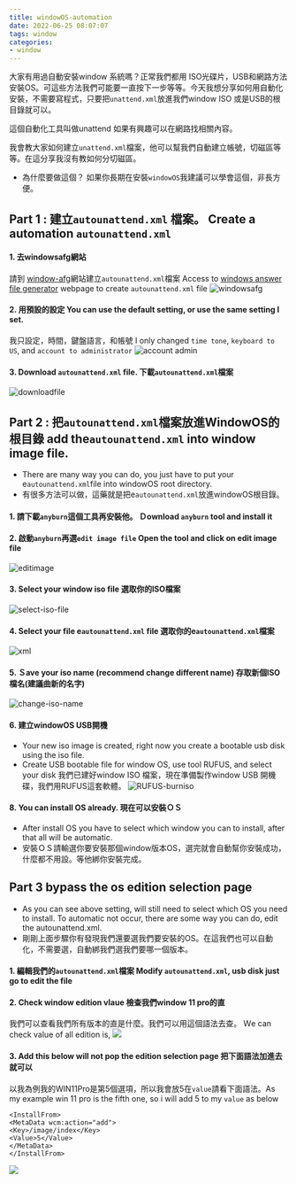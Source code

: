 ```yaml
---
title: windowOS-automation
date: 2022-06-25 08:07:07
tags: window
categories:
- window
---
```


大家有用過自動安裝window 系統嗎？正常我們都用 ISO光碟片，USB和網路方法安裝OS。可這些方法我們可能要一直按下一步等等。今天我想分享如何用自動化安裝，不需要寫程式，只要把`unattend.xml`放進我們window ISO 或是USB的根目錄就可以。

這個自動化工具叫做unattend 如果有興趣可以在網路找相關內容。

我會教大家如何建立`unattend.xml`檔案，他可以幫我們自動建立帳號，切磁區等等。在這分享我沒有教如何分切磁區。


- 為什麼要做這個？
如果你長期在安裝`windowOS`我建議可以學會這個，非長方便。

## Part 1 : 建立`autounattend.xml` 檔案。 Create a automation `autounattend.xml`
#### 1.	去windowsafg網站
請到 [window-afg](https://www.windowsafg.com/)網站建立`autounattend.xml`檔案
Access to [windows answer file generator](https://www.windowsafg.com/) webpage to create `autounattend.xml` file
![windowsafg](https://i.imgur.com/ikhlwPq.png)

#### 2.	用預設的設定 You can use the default setting, or use the same setting I set.
我只設定，時間，鍵盤語言，和帳號
I only changed `time tone`, `keyboard to US`, and `account to administrator` 
![account admin](https://i.imgur.com/WDtM0RU.png)

#### 3.	Download `autounattend.xml` file. 下載`autounattend.xml`檔案
![downloadfile](https://i.imgur.com/8PYvDsZ.png)

## Part 2 : 把`autounattend.xml`檔案放進WindowOS的根目錄 add the`autounattend.xml` into window image file. 
- There are many way you can do, you just have to put your e`autounattend.xml`file into windowOS root directory. 
- 有很多方法可以做，這藥就是把e`autounattend.xml`放進windowOS根目錄。

#### 1.	請下載`anyburn`這個工具再安裝他。 Ｄownload `anyburn` tool and install it 
#### 2.	啟動`anyburn`再選`edit image file` Open the tool and click on edit image file
![editimage](https://i.imgur.com/kisbiAK.png)
  
#### 3.	Select your window iso file 選取你的ISO檔案
 ![select-iso-file](https://i.imgur.com/gcnbsp7.png)
 
#### 4.	Select your file e`autounattend.xml` file 選取你的e`autounattend.xml`檔案
 ![xml](https://i.imgur.com/XZe9UCh.png)
 
#### 5.	Ｓave your iso name (recommend change different name) 存取新個ISO檔名(建議曲新的名字)
 ![change-iso-name](https://i.imgur.com/CEKajae.png)


#### 6.	建立windowOS USB開機 
- Your new iso image is created, right now you create a bootable usb disk using the iso file. 
- Create USB bootable file for window OS, use tool RUFUS, and select your disk 
我們已建好window ISO 檔案，現在準備製作window USB 開機碟，我們用RUFUS這套軟體。
![RUFUS-burniso](https://i.imgur.com/hOXuKYP.png)

#### 8.	You can install OS already. 現在可以安裝ＯＳ
- After install OS you have to select which window you can to install, after that all will be automatic. 
- 安裝ＯＳ請輸選你要安裝那個window版本OS，選完就會自動幫你安裝成功，什麼都不用設。等他綁你安裝完成。


## Part 3 bypass the os edition selection page 
- As you can see above setting, will still need to select which OS you need to install. To automatic not occur, there are some way you can do, edit the autounattend.xml. 
- 剛剛上面步驟你有發現我們還要選我們要安裝的OS。在這我們也可以自動化，不需要選，自動綁我們選我們要哪一個版本。

#### 1.	編輯我們的`autounattend.xml`檔案 Modify `autounattend.xml`, usb disk just go to edit the file

#### 2.	Check window edition vlaue 檢查我們window 11 pro的直
我們可以查看我們所有版本的直是什麼。我們可以用這個語法去查。
Ｗe can check value of all edition is, 
 ![](https://i.imgur.com/VbzK5WA.png)
#### 3.	Add this below will not pop the edition selection page 把下面語法加進去就可以
以我為例我的WIN11Pro是第5個選項，所以我會放5在`value`請看下面語法。As my example win 11 pro is the fifth one, so i will add 5 to my `value` as below 
```
<InstallFrom>
<MetaData wcm:action="add">
<Key>/image/index</Key>
<Value>5</Value>
</MetaData>
</InstallFrom>
```
![](https://i.imgur.com/W6vgWjo.png)
